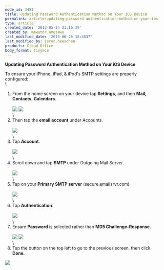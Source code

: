 ```yaml
---
node_id: 3481
title: Updating Password Authentication Method on Your iOS Device
permalink: article/updating-password-authentication-method-on-your-ios-device
type: article
created_date: '2013-05-24 21:16:39'
created_by: mawutor.amesawu
last_modified_date: '2013-06-26 18:4837'
last_modified_by: jered.heeschen
products: Cloud Office
body_format: tinymce
---
```


**Updating Password Authentication Method on Your iOS Device**

To ensure your iPhone, iPad, & iPod's SMTP settings are properly
configured:\
\
1. From the home screen on your device tap **Settings**, and then
**Mail, Contacts, Calendars**.\
\
![](/knowledge_center/sites/default/files/field/image/1_0.jpg) ![](/knowledge_center/sites/default/files/field/image/2_0.jpg)\
\
2. Then tap the **email account** under Accounts.\
\
![](/knowledge_center/sites/default/files/field/image/3_0.jpg)\
\
3. Tap **Account**.\
\
![](/knowledge_center/sites/default/files/field/image/4_0.jpg)\
\
4. Scroll down and tap **SMTP** under Outgoing Mail Server.\
\
![](/knowledge_center/sites/default/files/field/image/5_0.jpg)\
\
5. Tap on your **Primary SMTP server** (secure.emailsrvr.com)\
\
![](/knowledge_center/sites/default/files/field/image/7_0.jpg)\
\
6. Tap **Authentication**.\
\
![](/knowledge_center/sites/default/files/field/image/8-revised.jpg)\
\
7. Ensure **Password** is selected rather than **MD5
Challenge-Response**.\
\
![](/knowledge_center/sites/default/files/field/image/9_0.jpg) ![](/knowledge_center/sites/default/files/field/image/010.jpg)\
\
8. Tap the button on the top left to go to the previous screen, then
click **Done**.

![](/knowledge_center/sites/default/files/field/image/011.jpg)

